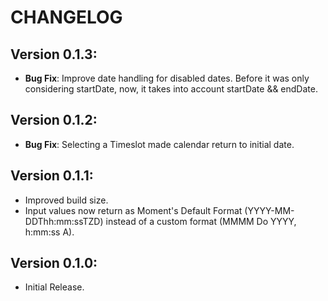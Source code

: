 # CHANGELOG
## Version 0.1.3:
* **Bug Fix**: Improve date handling for disabled dates. Before it was only considering startDate, now, it takes into account startDate && endDate.

## Version 0.1.2:
* **Bug Fix**: Selecting a Timeslot made calendar return to initial date.

## Version 0.1.1:
* Improved build size.
* Input values now return as Moment's Default Format (YYYY-MM-DDThh:mm:ssTZD) instead of a custom format (MMMM Do YYYY, h:mm:ss A).

## Version 0.1.0:
* Initial Release.

